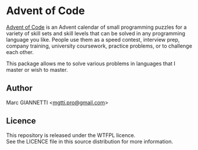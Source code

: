 # Advent of Code

[Advent of Code](https://adventofcode.com/) is an Advent calendar of small programming puzzles for a variety of skill sets and skill levels that can be solved in any programming language you like. People use them as a speed contest, interview prep, company training, university coursework, practice problems, or to challenge each other.

This package allows me to solve various problems in languages that I master or wish to master.

## Author

Marc GIANNETTI \<mgtti.pro@gmail.com\>

## Licence

This repository is released under the WTFPL licence.  
See the LICENCE file in this source distribution for more information.
